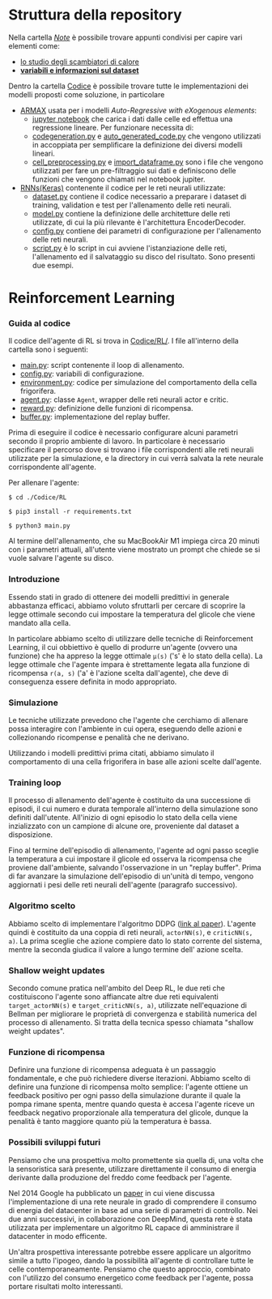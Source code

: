 # Struttura della repository
Nella cartella [_Note_](Note/) è possibile trovare appunti condivisi per capire vari elementi come:
  - [lo studio degli scambiatori di calore](Note/scambio_termico.md)
  - [**variabili e informazioni sul dataset**](Note/dataset.md)
  
Dentro la cartella [Codice](Codice/) è possibile trovare tutte le implementazioni dei modelli proposti come soluzione, in particolare
- [ARMAX](Codice/ARMAX/) usata per i modelli _Auto-Regressive with eXogenous elements_:
  - [jupyter notebook](Codice/ARMAX/ARX.ipynb) che carica i dati dalle celle ed effettua una regressione lineare. Per funzionare necessita di:
  - [codegeneration.py](Codice/ARMAX/codegeneration.py) e [auto_generated_code.py](Codice/ARMAX/auto_generated_code.py) che vengono utilizzati in accoppiata per semplificare la definizione dei diversi modelli lineari.
  - [cell_preprocessing.py](Codice/ARMAX/cell_preprocessing.py) e [import_dataframe.py](Codice/ARMAX/import_dataframe.py) sono i file che vengono utilizzati per fare un pre-filtraggio sui dati e definiscono delle funzioni che vengono chiamati nel notebook jupiter.
- [RNNs(Keras)](Codice/RNNs(Keras)) contenente il codice per le reti neurali utilizzate:
  - [dataset.py](Codice/RNNs(Keras)/dataset.py) contiene il codice necessario a preparare i dataset di training, validation e test
    per l'allenamento delle reti neurali.
  - [model.py](Codice/RNNs(Keras)/model.py) contiene la definizione delle architetture delle reti utilizzate, di cui la più rilevante
    è l'architettura EncoderDecoder.
  - [config.py](Codice/RNNs(Keras)/config.py) contiene dei parametri di configurazione per l'allenamento delle reti neurali.
  - [script.py](Codice/RNNs(Keras)/script.py) è lo script in cui avviene l'istanziazione delle reti, l'allenamento ed il salvataggio su
    disco del risultato. Sono presenti due esempi.

# Reinforcement Learning

### Guida al codice

Il codice dell'agente di RL si trova in [Codice/RL/](). I file all'interno della cartella sono
i seguenti:
- [main.py](Codice/RL/main.py): script contenente il loop di allenamento.
- [config.py](Codice/RL/config.py): variabili di configurazione.
- [environment.py](Codice/RL/environment.py): codice per simulazione del comportamento della cella frigorifera.
- [agent.py](Codice/RL/agent.py): classe `Agent`, wrapper delle reti neurali actor e critic.
- [reward.py](Codice/RL/reward.py): definizione delle funzioni di ricompensa.
- [buffer.py](Codice/RL/buffer.py): implementazione del replay buffer.

Prima di eseguire il codice è necessario configurare alcuni parametri secondo il proprio ambiente di lavoro.
In particolare è necessario specificare il percorso dove si trovano i file corrispondenti alle reti neurali utilizzate per la simulazione, e la directory in cui verrà salvata la rete neurale corrispondente all'agente.

Per allenare l'agente:
```
$ cd ./Codice/RL

$ pip3 install -r requirements.txt

$ python3 main.py
```

Al termine dell'allenamento, che su MacBookAir M1 impiega circa 20 minuti con i parametri attuali, all'utente viene mostrato un prompt che chiede se si vuole salvare l'agente su disco. 

### Introduzione
Essendo stati in grado di ottenere dei modelli predittivi in generale abbastanza efficaci,
abbiamo voluto sfruttarli per cercare di scoprire la legge ottimale secondo cui impostare la 
temperatura del glicole che viene mandato alla cella. 

In particolare abbiamo scelto di utilizzare delle
tecniche di Reinforcement Learning, il cui obbiettivo è quello di produrre un'agente (ovvero una funzione)
che ha appreso la legge ottimale `µ(s)` ('s' è lo stato della cella). La legge ottimale che l'agente impara è
strettamente legata alla funzione di ricompensa `r(a, s)` ('a' è l'azione scelta dall'agente), che deve di 
conseguenza essere definita in modo appropriato.

### Simulazione

Le tecniche utilizzate prevedono che l'agente che cerchiamo di allenare possa interagire con l'ambiente
in cui opera, eseguendo delle azioni e collezionando ricompense e penalità che ne derivano.

Utilizzando i modelli predittivi prima citati, abbiamo simulato il comportamento di una cella frigorifera
in base alle azioni scelte dall'agente.

### Training loop

Il processo di allenamento dell'agente è costituito da una successione di episodi, il cui numero e
durata temporale all'interno della simulazione sono definiti dall'utente.
All'inizio di ogni episodio lo stato della cella viene inzializzato con un campione di alcune ore,
proveniente dal dataset a disposizione. 

Fino al termine dell'episodio di allenamento, l'agente ad ogni passo sceglie la temperatura a cui impostare
il glicole ed osserva la ricompensa che proviene dall'ambiente, salvando l'osservazione in un "replay buffer".
Prima di far avanzare la simulazione dell'episodio di un'unità di tempo, vengono aggiornati i pesi delle reti neurali dell'agente (paragrafo successivo).

### Algoritmo scelto
Abbiamo scelto di implementare l'algoritmo DDPG ([link al paper](https://arxiv.org/abs/1509.02971)). L'agente
quindi è costituito da una coppia di reti neurali, `actorNN(s)`, e `criticNN(s, a)`. La prima sceglie che 
azione compiere dato lo stato corrente del sistema, mentre la seconda giudica il valore a lungo termine dell'
azione scelta.

### Shallow weight updates
Secondo comune pratica nell'ambito del Deep RL, le due reti che costituiscono l'agente sono affiancate altre
due reti equivalenti `target_actorNN(s)` e `target_criticNN(s, a)`, utilizzate nell'equazione di Bellman per 
migliorare le proprietà di convergenza e stabilità numerica del processo di allenamento. Si tratta della tecnica spesso chiamata "shallow weight updates".

### Funzione di ricompensa
Definire una funzione di ricompensa adeguata è un passaggio fondamentale, e che può richiedere diverse 
iterazioni. Abbiamo scelto di definire una funzione di ricompensa molto semplice: l'agente ottiene un
feedback positivo per ogni passo della simulazione durante il quale la pompa rimane spenta, mentre quando
questa è accesa l'agente riceve un feedback negativo proporzionale alla temperatura del glicole, dunque
la penalità è tanto maggiore quanto più la temperatura è bassa.

### Possibili sviluppi futuri

Pensiamo che una prospettiva molto promettente sia quella di, una volta che la sensoristica sarà presente,
utilizzare direttamente il consumo di energia derivante dalla produzione del freddo come feedback per l'agente.

Nel 2014 Google ha pubblicato un [paper](https://static.googleusercontent.com/media/research.google.com/it//pubs/archive/42542.pdf) in cui viene discussa l'implementazione di una rete neurale in grado di comprendere il consumo di energia del datacenter in base ad una serie di parametri di controllo. Nei due anni successivi, in collaborazione con DeepMind, questa rete è stata utilizzata per implementare un algoritmo RL capace di amministrare il datacenter in modo efficente.

Un'altra prospettiva interessante potrebbe essere applicare un algoritmo simile a tutto l'ipogeo, dando la possibilità all'agente di controllare tutte le celle contemporaneamente. Pensiamo che questo approccio, combinato con l'utilizzo del consumo energetico come feedback per l'agente, possa portare risultati molto interessanti.
